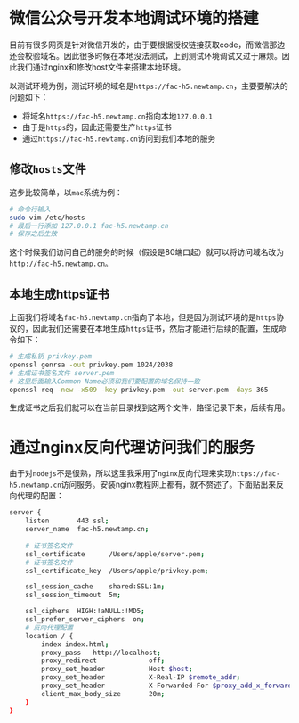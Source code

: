 微信公众号开发本地调试环境的搭建
==========

目前有很多网页是针对微信开发的，由于要根据授权链接获取code，而微信那边还会校验域名。因此很多时候在本地没法测试，上到测试环境调试又过于麻烦。因此我们通过nginx和修改host文件来搭建本地环境。  

以测试环境为例，测试环境的域名是`https://fac-h5.newtamp.cn`，主要要解决的问题如下：  
+ 将域名`https://fac-h5.newtamp.cn`指向本地`127.0.0.1`
+ 由于是`https`的，因此还需要生产`https`证书
+ 通过`https://fac-h5.newtamp.cn`访问到我们本地的服务

## 修改`hosts`文件  

这步比较简单，以`mac`系统为例：  

```bash
# 命令行输入
sudo vim /etc/hosts
# 最后一行添加 127.0.0.1 fac-h5.newtamp.cn
# 保存之后生效
```  
这个时候我们访问自己的服务的时候（假设是80端口起）就可以将访问域名改为`http://fac-h5.newtamp.cn`。  

## 本地生成https证书

上面我们将域名`fac-h5.newtamp.cn`指向了本地，但是因为测试环境的是`https`协议的，因此我们还需要在本地生成`https`证书，然后才能进行后续的配置，生成命令如下：  
```bash
# 生成私钥 privkey.pem
openssl genrsa -out privkey.pem 1024/2038
# 生成证书签名文件 server.pem
# 这里后面输入Common Name必须和我们要配置的域名保持一致
openssl req -new -x509 -key privkey.pem -out server.pem -days 365
```  

生成证书之后我们就可以在当前目录找到这两个文件，路径记录下来，后续有用。

# 通过nginx反向代理访问我们的服务  

由于对`nodejs`不是很熟，所以这里我采用了`nginx`反向代理来实现`https://fac-h5.newtamp.cn`访问服务。安装nginx教程网上都有，就不赘述了。下面贴出来反向代理的配置：

```bash
server {
    listen       443 ssl;
    server_name  fac-h5.newtamp.cn;
    
    # 证书签名文件
    ssl_certificate      /Users/apple/server.pem;
    # 证书签名文件
    ssl_certificate_key  /Users/apple/privkey.pem;

    ssl_session_cache    shared:SSL:1m;
    ssl_session_timeout  5m;

    ssl_ciphers  HIGH:!aNULL:!MD5;
    ssl_prefer_server_ciphers  on;
    # 反向代理配置
    location / {
        index index.html;
        proxy_pass   http://localhost;
        proxy_redirect             off;
        proxy_set_header           Host $host;
        proxy_set_header           X-Real-IP $remote_addr;
        proxy_set_header           X-Forwarded-For $proxy_add_x_forwarded_for;
        client_max_body_size       20m;
    }
}
```

